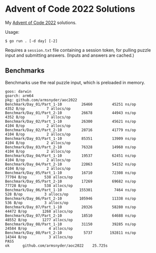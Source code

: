 # Advent of Code 2022 Solutions

My [Advent of Code 2022](https://adventofcode.com/2022) solutions.

Usage:

```
$ go run . [-d day] [-2]
```

Requires a `session.txt` file containing a session token, for pulling puzzle input and submitting
answers. (Inputs and answers are cached.)

## Benchmarks

Benchmarks use the real puzzle input, which is preloaded in memory.

<!-- BEGIN BENCHMARKS -->
```
goos: darwin
goarch: arm64
pkg: github.com/armsnyder/aoc2022
Benchmark/Day_01/Part_1-10  	   26460	     45251 ns/op	    4352 B/op	       7 allocs/op
Benchmark/Day_01/Part_2-10  	   26678	     44943 ns/op	    4352 B/op	       7 allocs/op
Benchmark/Day_02/Part_1-10  	   26300	     45621 ns/op	    4104 B/op	       2 allocs/op
Benchmark/Day_02/Part_2-10  	   28716	     41779 ns/op	    4104 B/op	       2 allocs/op
Benchmark/Day_03/Part_1-10  	   85351	     13909 ns/op	    4104 B/op	       2 allocs/op
Benchmark/Day_03/Part_2-10  	   76328	     14960 ns/op	    4104 B/op	       2 allocs/op
Benchmark/Day_04/Part_1-10  	   19537	     62451 ns/op	    4104 B/op	       2 allocs/op
Benchmark/Day_04/Part_2-10  	   22063	     54152 ns/op	    4104 B/op	       2 allocs/op
Benchmark/Day_05/Part_1-10  	   16710	     72308 ns/op	   77704 B/op	     538 allocs/op
Benchmark/Day_05/Part_2-10  	   17269	     69682 ns/op	   77728 B/op	     538 allocs/op
Benchmark/Day_06/Part_1-10  	  155301	      7464 ns/op	     528 B/op	       3 allocs/op
Benchmark/Day_06/Part_2-10  	  105946	     11338 ns/op	     536 B/op	       3 allocs/op
Benchmark/Day_07/Part_1-10  	   20326	     58280 ns/op	   44472 B/op	    1268 allocs/op
Benchmark/Day_07/Part_2-10  	   18510	     64688 ns/op	   48552 B/op	    1277 allocs/op
Benchmark/Day_08/Part_1-10  	   31150	     39285 ns/op	   24584 B/op	       4 allocs/op
Benchmark/Day_08/Part_2-10  	    5737	    192811 ns/op	   14344 B/op	       3 allocs/op
PASS
ok  	github.com/armsnyder/aoc2022	25.725s
```
<!-- END BENCHMARKS -->
